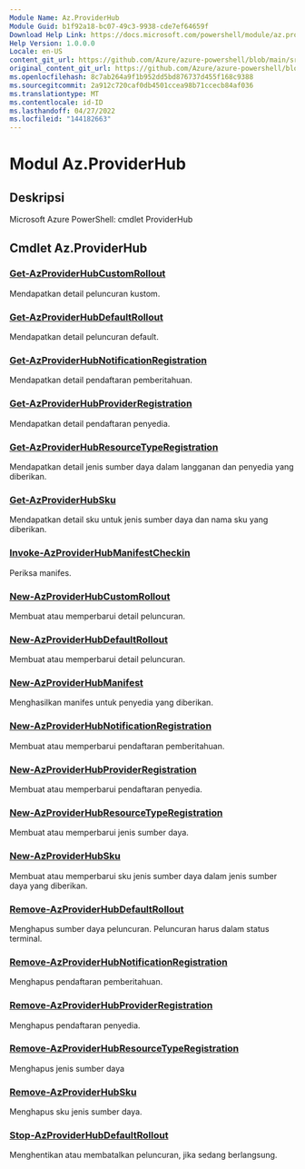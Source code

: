```yaml
---
Module Name: Az.ProviderHub
Module Guid: b1f92a18-bc07-49c3-9938-cde7ef64659f
Download Help Link: https://docs.microsoft.com/powershell/module/az.providerhub
Help Version: 1.0.0.0
Locale: en-US
content_git_url: https://github.com/Azure/azure-powershell/blob/main/src/ProviderHub/help/Az.ProviderHub.md
original_content_git_url: https://github.com/Azure/azure-powershell/blob/main/src/ProviderHub/help/Az.ProviderHub.md
ms.openlocfilehash: 8c7ab264a9f1b952dd5bd876737d455f168c9388
ms.sourcegitcommit: 2a912c720caf0db4501ccea98b71ccecb84af036
ms.translationtype: MT
ms.contentlocale: id-ID
ms.lasthandoff: 04/27/2022
ms.locfileid: "144182663"
---
```

# Modul Az.ProviderHub
## Deskripsi
Microsoft Azure PowerShell: cmdlet ProviderHub

## Cmdlet Az.ProviderHub
### [Get-AzProviderHubCustomRollout](Get-AzProviderHubCustomRollout.md)
Mendapatkan detail peluncuran kustom.

### [Get-AzProviderHubDefaultRollout](Get-AzProviderHubDefaultRollout.md)
Mendapatkan detail peluncuran default.

### [Get-AzProviderHubNotificationRegistration](Get-AzProviderHubNotificationRegistration.md)
Mendapatkan detail pendaftaran pemberitahuan.

### [Get-AzProviderHubProviderRegistration](Get-AzProviderHubProviderRegistration.md)
Mendapatkan detail pendaftaran penyedia.

### [Get-AzProviderHubResourceTypeRegistration](Get-AzProviderHubResourceTypeRegistration.md)
Mendapatkan detail jenis sumber daya dalam langganan dan penyedia yang diberikan.

### [Get-AzProviderHubSku](Get-AzProviderHubSku.md)
Mendapatkan detail sku untuk jenis sumber daya dan nama sku yang diberikan.

### [Invoke-AzProviderHubManifestCheckin](Invoke-AzProviderHubManifestCheckin.md)
Periksa manifes.

### [New-AzProviderHubCustomRollout](New-AzProviderHubCustomRollout.md)
Membuat atau memperbarui detail peluncuran.

### [New-AzProviderHubDefaultRollout](New-AzProviderHubDefaultRollout.md)
Membuat atau memperbarui detail peluncuran.

### [New-AzProviderHubManifest](New-AzProviderHubManifest.md)
Menghasilkan manifes untuk penyedia yang diberikan.

### [New-AzProviderHubNotificationRegistration](New-AzProviderHubNotificationRegistration.md)
Membuat atau memperbarui pendaftaran pemberitahuan.

### [New-AzProviderHubProviderRegistration](New-AzProviderHubProviderRegistration.md)
Membuat atau memperbarui pendaftaran penyedia.

### [New-AzProviderHubResourceTypeRegistration](New-AzProviderHubResourceTypeRegistration.md)
Membuat atau memperbarui jenis sumber daya.

### [New-AzProviderHubSku](New-AzProviderHubSku.md)
Membuat atau memperbarui sku jenis sumber daya dalam jenis sumber daya yang diberikan.

### [Remove-AzProviderHubDefaultRollout](Remove-AzProviderHubDefaultRollout.md)
Menghapus sumber daya peluncuran.
Peluncuran harus dalam status terminal.

### [Remove-AzProviderHubNotificationRegistration](Remove-AzProviderHubNotificationRegistration.md)
Menghapus pendaftaran pemberitahuan.

### [Remove-AzProviderHubProviderRegistration](Remove-AzProviderHubProviderRegistration.md)
Menghapus pendaftaran penyedia.

### [Remove-AzProviderHubResourceTypeRegistration](Remove-AzProviderHubResourceTypeRegistration.md)
Menghapus jenis sumber daya

### [Remove-AzProviderHubSku](Remove-AzProviderHubSku.md)
Menghapus sku jenis sumber daya.

### [Stop-AzProviderHubDefaultRollout](Stop-AzProviderHubDefaultRollout.md)
Menghentikan atau membatalkan peluncuran, jika sedang berlangsung.

